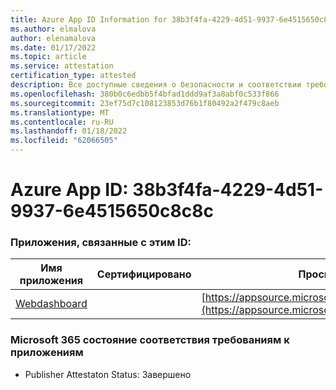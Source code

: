 ```yaml
---
title: Azure App ID Information for 38b3f4fa-4229-4d51-9937-6e4515650c8c8c
ms.author: elmalova
author: elenamalova
ms.date: 01/17/2022
ms.topic: article
ms.service: attestation
certification_type: attested
description: Все доступные сведения о безопасности и соответствии требованиям для 38b3f4fa-4229-4d51-9937-6e4515650c8c.
ms.openlocfilehash: 380b0c6edbb5f4bfad1ddd9af3a8abf0c533f866
ms.sourcegitcommit: 23ef75d7c108123853d76b1f80492a2f479c8aeb
ms.translationtype: MT
ms.contentlocale: ru-RU
ms.lasthandoff: 01/18/2022
ms.locfileid: "62066505"
---
```

# <a name="azure-app-id-38b3f4fa-4229-4d51-9937-6e4515650c8c"></a>Azure App ID: 38b3f4fa-4229-4d51-9937-6e4515650c8c8c


### <a name="apps-associated-with-this-id"></a>Приложения, связанные с этим ID:
| **Имя приложения** | **Сертифицировано** | **Просмотр в AppSource** |
|--------------|---------------|-----------------------|
| [Webdashboard](https://docs.microsoft.com/microsoft-365-app-certification/forward/WA200002970) |  | [https://appsource.microsoft.com/product/office/WA200002970](https://appsource.microsoft.com/product/office/WA200002970) |

### <a name="microsoft-365-app-compliance-status"></a>Microsoft 365 состояние соответствия требованиям к приложениям
- Publisher Attestaton Status: Завершено
